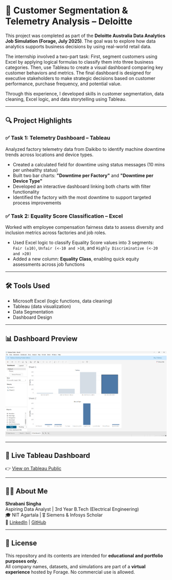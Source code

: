 # 🧮 Customer Segmentation & Telemetry Analysis – Deloitte

This project was completed as part of the **Deloitte Australia Data Analytics Job Simulation (Forage, July 2025)**. The goal was to explore how data analytics supports business decisions by using real-world retail data.

The internship involved a two-part task: First, segment customers using Excel by applying logical formulas to classify them into three business categories. Then, use Tableau to create a visual dashboard comparing key customer behaviors and metrics. The final dashboard is designed for executive stakeholders to make strategic decisions based on customer performance, purchase frequency, and potential value.

Through this experience, I developed skills in customer segmentation, data cleaning, Excel logic, and data storytelling using Tableau.

---

## 🔍 Project Highlights

### ✅ Task 1: Telemetry Dashboard – Tableau
Analyzed factory telemetry data from Daikibo to identify machine downtime trends across locations and device types.  
- Created a calculated field for downtime using status messages (10 mins per unhealthy status)  
- Built two bar charts: **"Downtime per Factory"** and **"Downtime per Device Type"**  
- Developed an interactive dashboard linking both charts with filter functionality  
- Identified the factory with the most downtime to support targeted process improvements

### ✅ Task 2: Equality Score Classification – Excel
Worked with employee compensation fairness data to assess diversity and inclusion metrics across factories and job roles.  
- Used Excel logic to classify Equality Score values into 3 segments:  
 `Fair (±10)`, `Unfair (<-10 and >10`, and `Highly Discriminative (<-20 and >20)`  
- Added a new column: **Equality Class**, enabling quick equity assessments across job functions  
---

## 🛠 Tools Used

- Microsoft Excel (logic functions, data cleaning)  
- Tableau (data visualization)  
- Data Segmentation
- Dashboard Design

---

## 📊 Dashboard Preview

![Dashboard Screenshot](./dashboard_deloitte_image.png)

---

## 🔗 Live Tableau Dashboard

👉 [View on Tableau Public](https://public.tableau.com/app/profile/shrabani.singha/viz/DeloitteDataAnalysis_17527660302790/DeloitteDashboard)

---

## 👩‍💼 About Me

**Shrabani Singha**  
Aspiring Data Analyst | 3rd Year B.Tech (Electrical Engineering)  
🎓 NIT Agartala | 🎖️ Siemens & Infosys Scholar  
📧 [LinkedIn](https://www.linkedin.com/in/shrabani-singha) | [GitHub](https://github.com/shb-sn)

---

## 📜 License

This repository and its contents are intended for **educational and portfolio purposes only**.  
All company names, datasets, and simulations are part of a **virtual experience** hosted by Forage. No commercial use is allowed.
